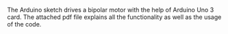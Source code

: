 The Arduino sketch drives a bipolar motor with the help of Arduino Uno 3 card.
The attached pdf file explains all the functionality as well as the usage of the code.
